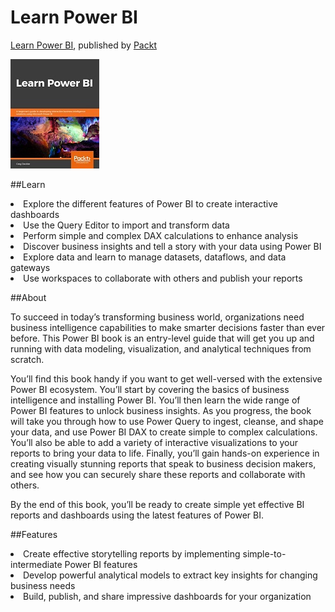 # Learn Power BI
[Learn Power BI](https://www.packtpub.com/data/learn-power-bi), published by [Packt](https://www.packtpub.com/) 

<img src="images/cover_small.jpg" />

##Learn 
<li>Explore the different features of Power BI to create interactive dashboards</li>
<li>Use the Query Editor to import and transform data</li>
<li>Perform simple and complex DAX calculations to enhance analysis</li>
<li>Discover business insights and tell a story with your data using Power BI</li>
<li>Explore data and learn to manage datasets, dataflows, and data gateways</li>
<li>Use workspaces to collaborate with others and publish your reports</li>

##About 
<p>To succeed in today’s transforming business world, organizations need business intelligence capabilities to make smarter decisions faster than ever before. This Power BI book is an entry-level guide that will get you up and running with data modeling, visualization, and analytical techniques from scratch.</p>

<p>You’ll find this book handy if you want to get well-versed with the extensive Power BI ecosystem. You’ll start by covering the basics of business intelligence and installing Power BI. You’ll then learn the wide range of Power BI features to unlock business insights. As you progress, the book will take you through how to use Power Query to ingest, cleanse, and shape your data, and use Power BI DAX to create simple to complex calculations. You’ll also be able to add a variety of interactive visualizations to your reports to bring your data to life. Finally, you’ll gain hands-on experience in creating visually stunning reports that speak to business decision makers, and see how you can securely share these reports and collaborate with others.</p>

<p>By the end of this book, you’ll be ready to create simple yet effective BI reports and dashboards using the latest features of Power BI.</p>

##Features 
<li>Create effective storytelling reports by implementing simple-to-intermediate Power BI features</li> 
<li>Develop powerful analytical models to extract key insights for changing business needs</li>
<li>Build, publish, and share impressive dashboards for your organization</li>
